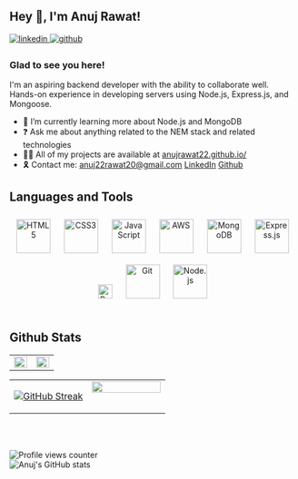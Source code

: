 ## Hey 👋, I'm Anuj Rawat!  
  
<div style="display: flex , justify-content : center">
  <a href="https://www.linkedin.com/in/anuj-rawat-abb163219/">
<img src=https://img.shields.io/badge/linkedin-%231E77B5.svg?&style=for-the-badge&logo=linkedin&logoColor=white alt=linkedin style="margin-bottom: 5px;" />
</a>
<a href="https://github.com/anujrawat22" >
<img src=https://img.shields.io/badge/github-%2324292e.svg?&style=for-the-badge&logo=github&logoColor=white target="_blank" alt=github style="margin-bottom: 5px;" />
</a> 
  </div>
 
  
### Glad to see you here!  
I'm an aspiring backend developer with the ability to collaborate well.
Hands-on experience in developing servers using  Node.js, Express.js, and Mongoose.
  
- 🌱 I’m currently learning more about Node.js and MongoDB  
- ❓ Ask me about anything related to the NEM stack and related technologies  
- 👨‍💻 All of my projects are available at <a href='https://anujrawat22.github.io/' target="_blank">anujrawat22.github.io/</a>
- 🎗️ Contact me: anuj22rawat20@gmail.com   <a target="_blank" href="https://github.com/anujrawat22">LinkedIn</a> <a target="_blank" href="https://github.com/anujrawat22" >Github </a>

  
## Languages and Tools  
<div align="center">  
<a href="https://en.wikipedia.org/wiki/HTML5" target="_blank"><img style="margin: 10px" src="https://profilinator.rishav.dev/skills-assets/html5-original-wordmark.svg" alt="HTML5" height="60" /></a>  
 <a href="https://www.w3schools.com/css/" target="_blank"><img style="margin: 10px" src="https://profilinator.rishav.dev/skills-assets/css3-original-wordmark.svg" alt="CSS3" height="60" /></a>  
<a href="https://www.javascript.com/" target="_blank"><img style="margin: 10px" src="https://profilinator.rishav.dev/skills-assets/javascript-original.svg" alt="JavaScript" height="60" /></a>  
<a href="https://aws.amazon.com/" target="_blank"><img style="margin: 10px" src="https://profilinator.rishav.dev/skills-assets/amazonwebservices-original-wordmark.svg" alt="AWS" height="60" /></a>  
<a href="https://www.mongodb.com/" target="_blank"><img style="margin: 10px" src="https://profilinator.rishav.dev/skills-assets/mongodb-original-wordmark.svg" alt="MongoDB" height="60" /></a>  
<a href="https://expressjs.com/" target="_blank"><img style="margin: 10px" src="https://profilinator.rishav.dev/skills-assets/express-original-wordmark.svg" alt="Express.js" height="60" /></a>  
<a href="https://www.gnu.org/software/bash/" target="_blank"><img style="margin: 10px" src="https://profilinator.rishav.dev/skills-assets/gnu_bash-icon.svg" alt="Bash" height="25" /></a>  
<a href="https://github.com/" target="_blank"><img style="margin: 10px" src="https://profilinator.rishav.dev/skills-assets/git-scm-icon.svg" alt="Git" height="60" /></a>  
<a href="https://nodejs.org/" target="_blank"><img style="margin: 10px" src="https://profilinator.rishav.dev/skills-assets/nodejs-original-wordmark.svg" alt="Node.js" height="60" /></a>  
</div>  

<br/>  


## Github Stats  
<table><tr><td valign="top" width="50%">

<img src="https://github-readme-stats.vercel.app/api?username=Ankeshkewat&show_icons=true&count_private=true&hide_border=true" align="left" style="width: 100%" />

</td><td valign="top" width="50%">

<img src="https://33.media.tumblr.com/1e568035178b1f4f13559a7068172319/tumblr_ninugsLO3F1tgyrb1o1_500.gif" align="left" style="width: 100%" />

</td></tr></table>  

<table><tr><td valign="top" width="50%">

[![GitHub Streak](https://github-readme-streak-stats.herokuapp.com?user=anujrawat22)](https://git.io/streak-stats)

</td><td valign="top" width="50%">

<img src="https://user-images.githubusercontent.com/55389276/140866485-8fb1c876-9a8f-4d6a-98dc-08c4981eaf70.gif" align="left" style="width: 100%" />
</td></tr></table>  



 <br/>


<br/>  

![Profile views counter](https://komarev.com/ghpvc/?username=anujrawat22&&style=flat-square)  
![Anuj's GitHub stats](https://github-readme-stats.vercel.app/api?username=anujrawat22&show_icons=true&theme=transparent)
